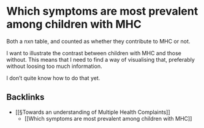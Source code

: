 # Which symptoms are most prevalent among children with MHC
Both a nxn table, and counted as whether they contribute to MHC or not.

I want to illustrate the contrast between children with MHC and those without. This means that I need to find a way of visualising that, preferably without loosing too much information.

I don’t quite know how to do that yet.    

## Backlinks
* [[§Towards an understanding of Multiple Health Complaints]]
	* [[Which symptoms are most prevalent among children with MHC]]

<!-- #work -->

<!-- {BearID:F74B2AEB-C8FA-4E74-9284-065BD23FF1FD-15756-0000130C0D190775} -->
